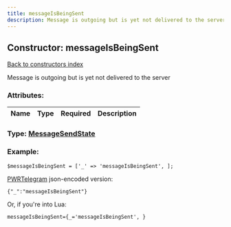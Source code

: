 ```yaml
---
title: messageIsBeingSent
description: Message is outgoing but is yet not delivered to the server
---
```

## Constructor: messageIsBeingSent  
[Back to constructors index](index.md)



Message is outgoing but is yet not delivered to the server

### Attributes:

| Name     |    Type       | Required | Description |
|----------|:-------------:|:--------:|------------:|



### Type: [MessageSendState](../types/MessageSendState.md)


### Example:

```
$messageIsBeingSent = ['_' => 'messageIsBeingSent', ];
```  

[PWRTelegram](https://pwrtelegram.xyz) json-encoded version:

```
{"_":"messageIsBeingSent"}
```


Or, if you're into Lua:  


```
messageIsBeingSent={_='messageIsBeingSent', }

```


